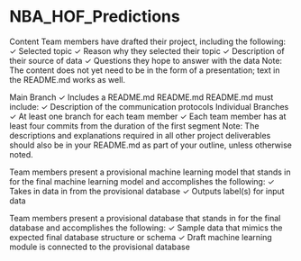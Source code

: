 # NBA_HOF_Predictions


Content
Team members have drafted their
project, including the following:
✓ Selected topic
✓ Reason why they selected their topic
✓ Description of their source of data
✓ Questions they hope to answer with
the data
Note: The content does not yet need to
be in the form of a presentation; text in
the README.md works as well. 


Main Branch
✓ Includes a README.md
README.md
README.md must include:
✓ Description of the communication
protocols
Individual Branches
✓ At least one branch for each team
member
✓ Each team member has at least four
commits from the duration of the first
segment
Note: The descriptions and
explanations required in all other
project deliverables should also be in
your README.md as part of your
outline, unless otherwise noted.


Team members present a provisional
machine learning model that stands in
for the final machine learning model
and accomplishes the following:
✓ Takes in data in from the provisional
database
✓ Outputs label(s) for input data

Team members present a provisional
database that stands in for the final
database and accomplishes the
following:
✓ Sample data that mimics the
expected final database structure or
schema
✓ Draft machine learning module is
connected to the provisional database 
